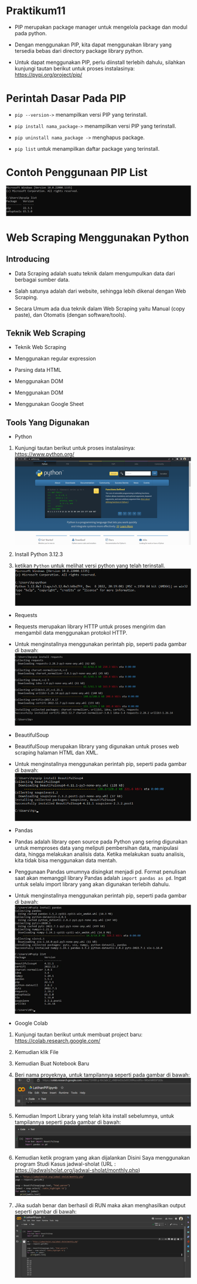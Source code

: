 # Praktikum11

- PIP merupakan package manager untuk mengelola package dan modul pada python.

- Dengan menggunakan PIP, kita dapat menggunakan library yang tersedia bebas dari directory package library python.

- Untuk dapat menggunakan PIP, perlu diinstall terlebih dahulu, silahkan kunjungi tautan berikut untuk proses instalasinya: https://pypi.org/project/pip/

# Perintah Dasar Pada PIP

- `pip --version->` menampilkan versi PIP yang terinstall.

- `pip install nama_package->` menampilkan versi PIP yang terinstall.

- `pip uninstall nama_package ->` menghapus package.

- `pip list`  untuk menampilkan daftar package yang terinstall.

# Contoh Penggunaan PIP List

![img.1](gambar/pip%20list.png)

# Web Scraping Menggunakan Python

## Introducing

- Data Scraping adalah suatu teknik dalam mengumpulkan data dari berbagai sumber data.

- Salah satunya adalah dari website, sehingga lebih dikenal dengan Web Scraping.

- Secara Umum ada dua teknik dalam Web Scraping yaitu Manual (copy paste), dan Otomatis (dengan software/tools).

## Teknik Web Scraping

- Teknik Web Scraping

- Menggunakan regular expression

- Parsing data HTML

- Menggunakan DOM

- Menggunakan DOM

- Menggunakan Google Sheet

## Tools Yang Digunakan

* Python

1. Kunjungi tautan berikut untuk proses instalasinya: https://www.python.org/
![img.2](gambar/python.png)

2. Install Python 3.12.3

3. ketikan `Python` untuk melihat versi python yang telah terinstall.
![img.3](gambar/versi%20pip.png)

* Requests

- Requests merupakan library HTTP untuk proses mengirim dan mengambil data menggunakan protokol HTTP.

- Untuk menginstallnya menggunakan perintah pip, seperti pada gambar di bawah:
![img.4](gambar/requests.png)

* BeautifulSoup

- BeautifulSoup merupakan library yang digunakan untuk proses web scraping halaman HTML dan XML.

- Untuk menginstallnya menggunakan perintah pip, seperti pada gambar di bawah:
![img.5](gambar/BS.png)

* Pandas

- Pandas adalah library open source pada Python yang sering digunakan untuk memproses data yang meliputi pembersihan data, manipulasi data, hingga melakukan analisis data. Ketika melakukan suatu analisis, kita tidak bisa menggunakan data mentah.

- Penggunaan Pandas umumnya disingkat menjadi pd. Format penulisan saat akan memanggil library Pandas adalah `import pandas as pd`. Ingat untuk selalu import library yang akan digunakan terlebih dahulu.  

- Untuk menginstallnya menggunakan perintah pip, seperti pada gambar di bawah:
![img.6](gambar/pandas.jpg)

* Google Colab

1. Kunjungi tautan berikut untuk membuat project baru: https://colab.research.google.com/

2. Kemudian klik File

3. Kemudian Buat Notebook Baru
 
4. Beri nama proyeknya, untuk tampilannya seperti pada gambar di bawah:
![img.7](gambar/latihan%20PIP.png)

5. Kemudian Import Library yang telah kita install sebelumnya, untuk tampilannya seperti pada gambar di bawah:
![img.8](gambar/library.png)

6. Kemudian ketik program yang akan dijalankan Disini Saya menggunakan program Studi Kasus jadwal-sholat (URL : https://jadwalsholat.org/jadwal-sholat/monthly.php)
![img.9](gambar/program.png)

7. Jika sudah benar dan berhasil di RUN maka akan menghasilkan output seperti gambar di bawah:
![img.10](gambar/hasil.png)